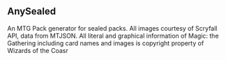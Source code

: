 
## AnySealed

An MTG Pack generator for sealed packs. All images courtesy of Scryfall API, data from MTJSON. All literal and graphical information of Magic: the Gathering including card names and images is copyright property of Wizards of the Coasr
